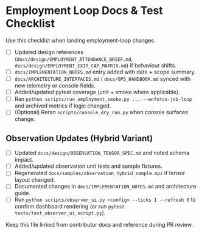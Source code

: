 # Employment Loop Docs & Test Checklist

Use this checklist when landing employment-loop changes.

- [ ] Updated design references (`docs/design/EMPLOYMENT_ATTENDANCE_BRIEF.md`, `docs/design/EMPLOYMENT_EXIT_CAP_MATRIX.md`) if behaviour shifts.
- [ ] `docs/IMPLEMENTATION_NOTES.md` entry added with date + scope summary.
- [ ] `docs/ARCHITECTURE_INTERFACES.md` / `docs/OPS_HANDBOOK.md` synced with new telemetry or console fields.
- [ ] Added/updated pytest coverage (unit + smoke where applicable).
- [ ] Ran `python scripts/run_employment_smoke.py ... --enforce-job-loop` and archived metrics if logic changed.
- [ ] (Optional) Reran `scripts/console_dry_run.py` when console surfaces change.

## Observation Updates (Hybrid Variant)
- [ ] Updated `docs/design/OBSERVATION_TENSOR_SPEC.md` and noted schema impact.
- [ ] Added/updated observation unit tests and sample fixtures.
- [ ] Regenerated `docs/samples/observation_hybrid_sample.npz` if tensor layout changed.
- [ ] Documented changes in `docs/IMPLEMENTATION_NOTES.md` and architecture guide.
- [ ] Run `python scripts/observer_ui.py <config> --ticks 1 --refresh 0` to confirm dashboard rendering (or run `pytest tests/test_observer_ui_script.py`).

Keep this file linked from contributor docs and reference during PR review.
